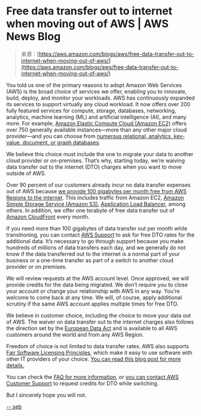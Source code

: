 <!--yml
category: 未分类
date: 2024-05-27 14:40:41
-->

# Free data transfer out to internet when moving out of AWS | AWS News Blog

> 来源：[https://aws.amazon.com/blogs/aws/free-data-transfer-out-to-internet-when-moving-out-of-aws/](https://aws.amazon.com/blogs/aws/free-data-transfer-out-to-internet-when-moving-out-of-aws/)

You told us one of the primary reasons to adopt Amazon Web Services (AWS) is the broad choice of services we offer, enabling you to innovate, build, deploy, and monitor your workloads. AWS has continuously expanded its services to support virtually any cloud workload. It now offers over 200 fully featured services for compute, storage, databases, networking, analytics, machine learning (ML) and artificial intelligence (AI), and many more. For example, [Amazon Elastic Compute Cloud (Amazon EC2)](https://aws.amazon.com/ec2/) offers over 750 generally available instances—more than any other major cloud provider—and you can choose from [numerous relational, analytics, key-value, document, or graph databases](https://aws.amazon.com/getting-started/decision-guides/databases-on-aws-how-to-choose/).

We believe this choice must include the one to migrate your data to another cloud provider or on-premises. That’s why, starting today, we’re waiving data transfer out to the internet (DTO) charges when you want to move outside of AWS.

Over 90 percent of our customers already incur no data transfer expenses out of AWS because [we provide 100 gigabytes per month free from AWS Regions to the internet](https://aws.amazon.com/blogs/aws/aws-free-tier-data-transfer-expansion-100-gb-from-regions-and-1-tb-from-amazon-cloudfront-per-month/). This includes traffic from Amazon EC2, [Amazon Simple Storage Service (Amazon S3)](https://aws.amazon.com/s3/), [Application Load Balancer](https://docs.aws.amazon.com/elasticloadbalancing/latest/application/introduction.html), among others. In addition, we offer one terabyte of free data transfer out of [Amazon CloudFront](https://aws.amazon.com/cloudfront/) every month.

If you need more than 100 gigabytes of data transfer out per month while transitioning, you can contact [AWS Support](https://aws.amazon.com/contact-us/) to ask for free DTO rates for the additional data. It’s necessary to go through support because you make hundreds of millions of data transfers each day, and we generally do not know if the data transferred out to the internet is a normal part of your business or a one-time transfer as part of a switch to another cloud provider or on premises.

We will review requests at the AWS account level. Once approved, we will provide credits for the data being migrated. We don’t require you to close your account or change your relationship with AWS in any way. You’re welcome to come back at any time. We will, of course, apply additional scrutiny if the same AWS account applies multiple times for free DTO.

We believe in customer choice, including the choice to move your data out of AWS. The waiver on data transfer out to the internet charges also follows the direction set by the [European Data Act](https://digital-strategy.ec.europa.eu/en/news/european-data-act-enters-force-putting-place-new-rules-fair-and-innovative-data-economy) and is available to all AWS customers around the world and from any AWS Region.

Freedom of choice is not limited to data transfer rates. AWS also supports [Fair Software Licensing Principles](https://www.fairsoftware.cloud/principles/), which make it easy to use software with other IT providers of your choice. [You can read this blog post for more details.](https://aws.amazon.com/blogs/networking-and-content-delivery/promoting-customer-choice-aws-takes-another-step-to-lower-costs-for-customers-changing-it-providers/)

You can check the [FAQ for more information](https://aws.amazon.com/ec2/faqs/#Data_transfer_fees_when_moving_all_data_off_AWS), or [you can contact AWS Customer Support](https://aws.amazon.com/contact-us/) to request credits for DTO while switching.

But I sincerely hope you will not.

[-- seb](https://twitter.com/sebsto)